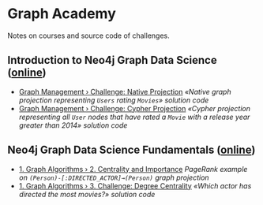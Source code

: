 # Graph Academy

Notes on courses and source code of challenges.

## Introduction to Neo4j Graph Data Science ([online](https://graphacademy.neo4j.com/courses/gds-product-introduction/))

* [Graph Management › Challenge: Native Projection](intro-to-gds/challenges/graph-management/1-native-projections.cypher.md) _«Native graph projection representing `Users` rating `Movies`» solution code_
* [Graph Management › Challenge: Cypher Projection](intro-to-gds/challenges/graph-management/2-cypher-projections.cypher.md) _«Cypher projection representing all `User` nodes that have rated a `Movie` with a release year greater than 2014» solution code_

## Neo4j Graph Data Science Fundamentals ([online](https://graphacademy.neo4j.com/courses/graph-data-science-fundamentals/))

* [1. Graph Algorithms › 2. Centrality and Importance](gds-fundamentals/2-centrality-and-importance.md) _PageRank example on `(Person)-[:DIRECTED_ACTOR]→(Person)` graph projection_
* [1. Graph Algorithms › 3. Challenge: Degree Centrality](gds-fundamentals/3-challenge-degree-centrality.md) _«Which actor has directed the most movies?» solution code_